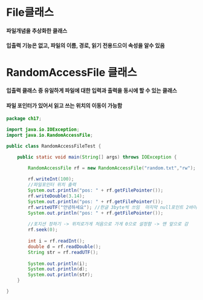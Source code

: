 # File클래스
#### 파일개념을 추상화한 클래스
#### 입출력 기능은 없고, 파일의 이름, 경로, 읽기 전용드으이 속성을 알수 있음

# RandomAccessFile 클래스
#### 입출력 클래스 중 유일하게 파일에 대한 입력과 출력을 동시에 할 수 있는 클래스
#### 파일 포인터가 있어서 읽고 쓰는 위치의 이동이 가능함
```java
package ch17;

import java.io.IOException;
import java.io.RandomAccessFile;

public class RandomAccessFileTest {

	public static void main(String[] args) throws IOException {

		RandomAccessFile rf = new RandomAccessFile("random.txt","rw");
		
		rf.writeInt(100);
		//파일포인터 위치 출력
		System.out.println("pos: " + rf.getFilePointer());
		rf.writeDouble(3.14);
		System.out.println("pos: " + rf.getFilePointer());
		rf.writeUTF("안녕하세요"); //한글 3byte씩 쓰임  마지막 null포인트 2바이트
		System.out.println("pos: " + rf.getFilePointer());
		
		//포지션 정하기 -> 위치로가게 처음으로 가게 0으로 설정함 -> 맨 앞으로 감
		rf.seek(0);
		
		int i = rf.readInt();
		double d = rf.readDouble();
		String str = rf.readUTF();
		
		System.out.println(i);
		System.out.println(d);
		System.out.println(str);
	}

}
```

